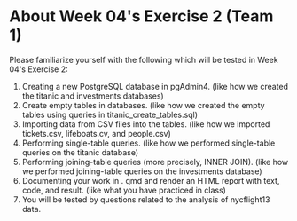 # About Week 04's Exercise 2 (Team 1)
Please familiarize yourself with the following which will be tested in Week 04's Exercise 2:
1. Creating a new PostgreSQL database in pgAdmin4.
(like how we created the titanic and investments databases)
2. Create empty tables in databases.
(like how we created the empty tables using queries in titanic_create_tables.sql)
3. Importing data from CSV files into the tables.
(like how we imported tickets.csv, lifeboats.cv, and people.csv)
4. Performing single-table queries.
(like how we performed single-table queries on the titanic database)
5. Performing joining-table queries (more precisely, INNER JOIN).
(like how we performed joining-table queries on the investments database)
6. Documenting your work in . qmd and render an HTML report with text, code, and result.
(like what you have practiced in class)
7. You will be tested by questions related to the analysis of nycflight13 data.
